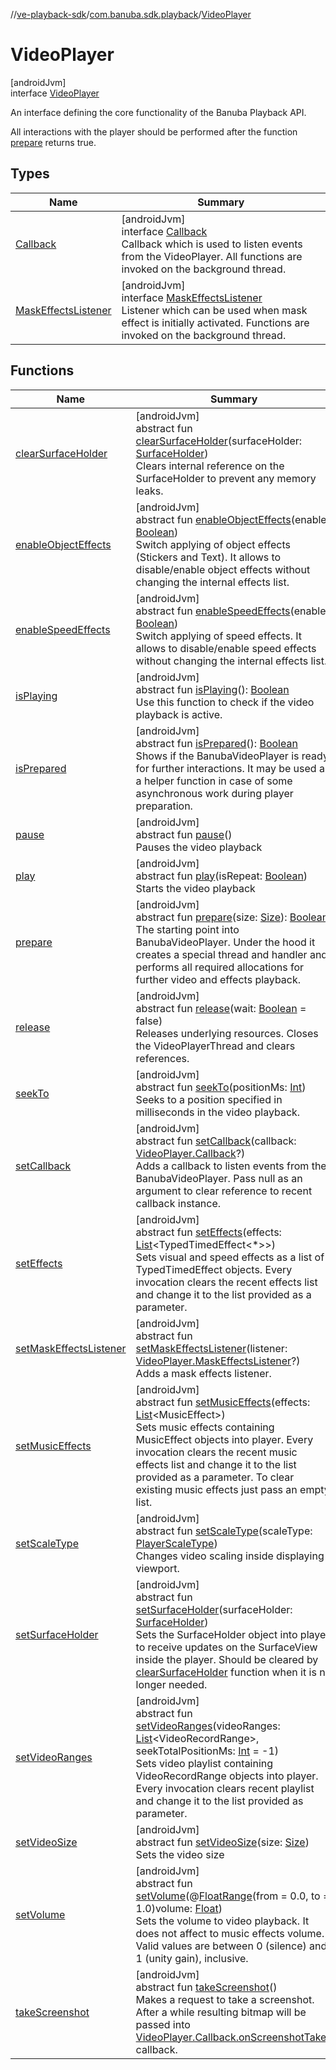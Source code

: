 //[ve-playback-sdk](../../../index.md)/[com.banuba.sdk.playback](../index.md)/[VideoPlayer](index.md)

# VideoPlayer

[androidJvm]\
interface [VideoPlayer](index.md)

An interface defining the core functionality of the Banuba Playback API.

All interactions with the player should be performed after the function [prepare](prepare.md) returns true.

## Types

| Name | Summary |
|---|---|
| [Callback](-callback/index.md) | [androidJvm]<br>interface [Callback](-callback/index.md)<br>Callback which is used to listen events from the VideoPlayer. All functions are invoked on the background thread. |
| [MaskEffectsListener](-mask-effects-listener/index.md) | [androidJvm]<br>interface [MaskEffectsListener](-mask-effects-listener/index.md)<br>Listener which can be used when mask effect is initially activated. Functions are invoked on the background thread. |

## Functions

| Name | Summary |
|---|---|
| [clearSurfaceHolder](clear-surface-holder.md) | [androidJvm]<br>abstract fun [clearSurfaceHolder](clear-surface-holder.md)(surfaceHolder: [SurfaceHolder](https://developer.android.com/reference/kotlin/android/view/SurfaceHolder.html))<br>Clears internal reference on the SurfaceHolder to prevent any memory leaks. |
| [enableObjectEffects](enable-object-effects.md) | [androidJvm]<br>abstract fun [enableObjectEffects](enable-object-effects.md)(enable: [Boolean](https://kotlinlang.org/api/latest/jvm/stdlib/kotlin/-boolean/index.html))<br>Switch applying of object effects (Stickers and Text). It allows to disable/enable object effects without changing the internal effects list. |
| [enableSpeedEffects](enable-speed-effects.md) | [androidJvm]<br>abstract fun [enableSpeedEffects](enable-speed-effects.md)(enable: [Boolean](https://kotlinlang.org/api/latest/jvm/stdlib/kotlin/-boolean/index.html))<br>Switch applying of speed effects. It allows to disable/enable speed effects without changing the internal effects list. |
| [isPlaying](is-playing.md) | [androidJvm]<br>abstract fun [isPlaying](is-playing.md)(): [Boolean](https://kotlinlang.org/api/latest/jvm/stdlib/kotlin/-boolean/index.html)<br>Use this function to check if the video playback is active. |
| [isPrepared](is-prepared.md) | [androidJvm]<br>abstract fun [isPrepared](is-prepared.md)(): [Boolean](https://kotlinlang.org/api/latest/jvm/stdlib/kotlin/-boolean/index.html)<br>Shows if the BanubaVideoPlayer is ready for further interactions. It may be used as a helper function in case of some asynchronous work during player preparation. |
| [pause](pause.md) | [androidJvm]<br>abstract fun [pause](pause.md)()<br>Pauses the video playback |
| [play](play.md) | [androidJvm]<br>abstract fun [play](play.md)(isRepeat: [Boolean](https://kotlinlang.org/api/latest/jvm/stdlib/kotlin/-boolean/index.html))<br>Starts the video playback |
| [prepare](prepare.md) | [androidJvm]<br>abstract fun [prepare](prepare.md)(size: [Size](https://developer.android.com/reference/kotlin/android/util/Size.html)): [Boolean](https://kotlinlang.org/api/latest/jvm/stdlib/kotlin/-boolean/index.html)<br>The starting point into BanubaVideoPlayer. Under the hood it creates a special thread and handler and performs all required allocations for further video and effects playback. |
| [release](release.md) | [androidJvm]<br>abstract fun [release](release.md)(wait: [Boolean](https://kotlinlang.org/api/latest/jvm/stdlib/kotlin/-boolean/index.html) = false)<br>Releases underlying resources. Closes the VideoPlayerThread and clears references. |
| [seekTo](seek-to.md) | [androidJvm]<br>abstract fun [seekTo](seek-to.md)(positionMs: [Int](https://kotlinlang.org/api/latest/jvm/stdlib/kotlin/-int/index.html))<br>Seeks to a position specified in milliseconds in the video playback. |
| [setCallback](set-callback.md) | [androidJvm]<br>abstract fun [setCallback](set-callback.md)(callback: [VideoPlayer.Callback](-callback/index.md)?)<br>Adds a callback to listen events from the BanubaVideoPlayer. Pass null as an argument to clear reference to recent callback instance. |
| [setEffects](set-effects.md) | [androidJvm]<br>abstract fun [setEffects](set-effects.md)(effects: [List](https://kotlinlang.org/api/latest/jvm/stdlib/kotlin.collections/-list/index.html)&lt;TypedTimedEffect&lt;*&gt;&gt;)<br>Sets visual and speed effects as a list of TypedTimedEffect objects. Every invocation clears the recent effects list and change it to the list provided as a parameter. |
| [setMaskEffectsListener](set-mask-effects-listener.md) | [androidJvm]<br>abstract fun [setMaskEffectsListener](set-mask-effects-listener.md)(listener: [VideoPlayer.MaskEffectsListener](-mask-effects-listener/index.md)?)<br>Adds a mask effects listener. |
| [setMusicEffects](set-music-effects.md) | [androidJvm]<br>abstract fun [setMusicEffects](set-music-effects.md)(effects: [List](https://kotlinlang.org/api/latest/jvm/stdlib/kotlin.collections/-list/index.html)&lt;MusicEffect&gt;)<br>Sets music effects containing MusicEffect objects into player. Every invocation clears the recent music effects list and change it to the list provided as a parameter. To clear existing music effects just pass an empty list. |
| [setScaleType](set-scale-type.md) | [androidJvm]<br>abstract fun [setScaleType](set-scale-type.md)(scaleType: [PlayerScaleType](../-player-scale-type/index.md))<br>Changes video scaling inside displaying viewport. |
| [setSurfaceHolder](set-surface-holder.md) | [androidJvm]<br>abstract fun [setSurfaceHolder](set-surface-holder.md)(surfaceHolder: [SurfaceHolder](https://developer.android.com/reference/kotlin/android/view/SurfaceHolder.html))<br>Sets the SurfaceHolder object into player to receive updates on the SurfaceView inside the player. Should be cleared by [clearSurfaceHolder](clear-surface-holder.md) function when it is no longer needed. |
| [setVideoRanges](set-video-ranges.md) | [androidJvm]<br>abstract fun [setVideoRanges](set-video-ranges.md)(videoRanges: [List](https://kotlinlang.org/api/latest/jvm/stdlib/kotlin.collections/-list/index.html)&lt;VideoRecordRange&gt;, seekTotalPositionMs: [Int](https://kotlinlang.org/api/latest/jvm/stdlib/kotlin/-int/index.html) = -1)<br>Sets video playlist containing VideoRecordRange objects into player. Every invocation clears recent playlist and change it to the list provided as parameter. |
| [setVideoSize](set-video-size.md) | [androidJvm]<br>abstract fun [setVideoSize](set-video-size.md)(size: [Size](https://developer.android.com/reference/kotlin/android/util/Size.html))<br>Sets the video size |
| [setVolume](set-volume.md) | [androidJvm]<br>abstract fun [setVolume](set-volume.md)(@[FloatRange](https://developer.android.com/reference/kotlin/androidx/annotation/FloatRange.html)(from = 0.0, to = 1.0)volume: [Float](https://kotlinlang.org/api/latest/jvm/stdlib/kotlin/-float/index.html))<br>Sets the volume to video playback. It does not affect to music effects volume. Valid values are between 0 (silence) and 1 (unity gain), inclusive. |
| [takeScreenshot](take-screenshot.md) | [androidJvm]<br>abstract fun [takeScreenshot](take-screenshot.md)()<br>Makes a request to take a screenshot. After a while resulting bitmap will be passed into [VideoPlayer.Callback.onScreenshotTaken](-callback/on-screenshot-taken.md) callback. |
